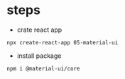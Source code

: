 # steps

- crate react app

```
npx create-react-app 05-material-ui
```

- install package

```
npm i @material-ui/core
```
